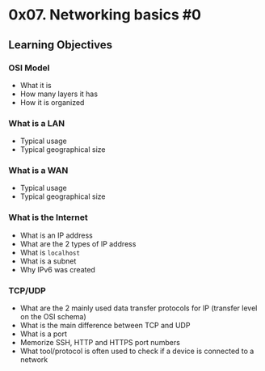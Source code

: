 <h1> 0x07. Networking basics #0 </h1>

<h2> Learning Objectives </h2>

<h3> OSI Model </h3>

- What it is
- How many layers it has
- How it is organized

<h3> What is a LAN </h3>

- Typical usage
- Typical geographical size

<h3> What is a WAN </h3>

- Typical usage
- Typical geographical size

<h3> What is the Internet </h3>

- What is an IP address
- What are the 2 types of IP address
- What is `localhost`
- What is a subnet
- Why IPv6 was created

<h3> TCP/UDP </h3>

- What are the 2 mainly used data transfer protocols for IP (transfer level on the OSI schema)
- What is the main difference between TCP and UDP
- What is a port
- Memorize SSH, HTTP and HTTPS port numbers
- What tool/protocol is often used to check if a device is connected to a network
